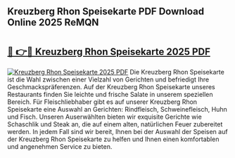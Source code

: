 ## Kreuzberg Rhon Speisekarte PDF Download Online 2025 ReMQN

# <h2><a href="http://gcav3h.nevu.top/?p=Kreuzberg+Rhon+Speisekarte">🔗 👉🔴 Kreuzberg Rhon Speisekarte 2025 PDF</a></h2>

[![Kreuzberg Rhon Speisekarte 2025 PDF](https://i.imgur.com/dBaPXMq.png)](http://gcav3h.nevu.top/?p=Kreuzberg+Rhon+Speisekarte)
Die Kreuzberg Rhon Speisekarte ist die Wahl zwischen einer Vielzahl von Gerichten und befriedigt Ihre Geschmackspräferenzen. Auf der Kreuzberg Rhon Speisekarte unseres Restaurants finden Sie leichte und frische Salate in unserem speziellen Bereich. Für Fleischliebhaber gibt es auf unserer Kreuzberg Rhon Speisekarte eine Auswahl an Gerichten: Rindfleisch, Schweinefleisch, Huhn und Fisch. Unseren Auserwählten bieten wir exquisite Gerichte wie Schaschlik und Steak an, die auf einem alten, natürlichen Feuer zubereitet werden. In jedem Fall sind wir bereit, Ihnen bei der Auswahl der Speisen auf der Kreuzberg Rhon Speisekarte zu helfen und Ihnen einen komfortablen und angenehmen Service zu bieten.
